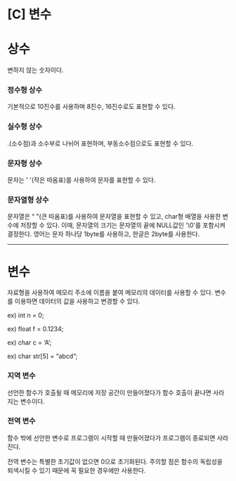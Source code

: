 # [C] 변수

# 상수

변하지 않는 숫자이다.

### **정수형 상수**

기본적으로 10진수를 사용하며 8진수, 16진수로도 표현할 수 있다.

### **실수형 상수**

.(소수점)과 소수부로 나뉘어 표현하며, 부동소수점으로도 표현할 수 있다.

### **문자형 상수**

문자는 ' '(작은 따옴표)를 사용하여 문자를 표현할 수 있다.

### **문자열형 상수**

문자열은 “ "(큰 따옴표)를 사용하여 문자열을 표현할 수 있고, char형 배열을 사용한 변수에 저장할 수 있다. 이때, 문자열의 크기는 문자열의 끝에 NULL값인 ‘\0'를 포함시켜 결정한다. 영어는 문자 하나당 1byte를 사용하고, 한글은 2byte를 사용한다.

---

# 변수

자료형을 사용하여 메모리 주소에 이름을 붙여 메모리의 데이터를 사용할 수 있다. 변수를 이용하면 데이터의 값을 사용하고 변경할 수 있다.

ex) int n = 0;

ex) float f = 0.1234;

ex) char c = ‘A’;

ex) char str[5] = “abcd”;

### **지역 변수**

선언한 함수가 호출될 때 메모리에 저장 공간이 만들어졌다가 함수 호출이 끝나면 사라지는 변수이다.

### **전역 변수**

함수 밖에 선언한 변수로 프로그램이 시작할 때 만들어졌다가 프로그램이 종료되면 사라진다.

전역 변수는 특별한 초기값이 없으면 0으로 초기화된다. 주의할 점은 함수의 독립성을 퇴색시킬 수 있기 때문에 꼭 필요한 경우에만 사용한다.